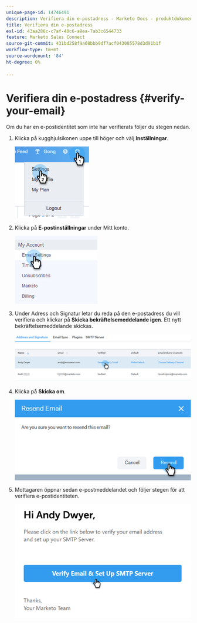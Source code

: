 ```yaml
---
unique-page-id: 14746491
description: Verifiera din e-postadress - Marketo Docs - produktdokumentation
title: Verifiera din e-postadress
exl-id: 43aa286c-c7af-40c6-a9ea-7ab3c6544733
feature: Marketo Sales Connect
source-git-commit: 431bd258f9a68bbb9df7acf043085578d3d91b1f
workflow-type: tm+mt
source-wordcount: '84'
ht-degree: 0%

---
```


# Verifiera din e-postadress {#verify-your-email}

Om du har en e-postidentitet som inte har verifierats följer du stegen nedan.

1. Klicka på kugghjulsikonen uppe till höger och välj **Inställningar**.

   ![](assets/verify-your-email-1.png)

1. Klicka på **E-postinställningar** under Mitt konto.

   ![](assets/verify-your-email-2.png)

1. Under Adress och Signatur letar du reda på den e-postadress du vill verifiera och klickar på **Skicka bekräftelsemeddelande igen**. Ett nytt bekräftelsemeddelande skickas.

   ![](assets/verify-your-email-3.png)

1. Klicka på **Skicka om**.

   ![](assets/verify-your-email-4.png)

1. Mottagaren öppnar sedan e-postmeddelandet och följer stegen för att verifiera e-postidentiteten.

   ![](assets/verify-your-email-5.png)
